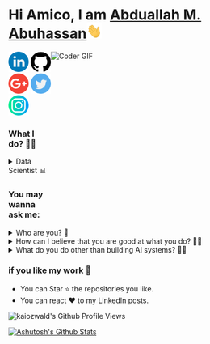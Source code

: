 <!-- <img src="https://github.com/kaiozwald/kaiozwald/blob/main/linkedin_banner.png" /> -->

<h1>Hi Amico, I am <a href="site">Abduallah M. Abuhassan</a><img src="https://raw.githubusercontent.com/ABSphreak/ABSphreak/master/gifs/Hi.gif" width="30px" height="30px"></h1>
<!-- <img align='right' src="https://github.com/kaiozwald/kaiozwald/blob/main/my_image.jpeg" width="230" /> --> 
<img align="right" src="https://github.com/rajaprerak/rajaprerak/blob/master/developer.gif" alt="Coder GIF" width="420" height="330">  
<a href="https://www.linkedin.com/in/kaiozwald"><img src="https://github.com/kaiozwald/kaiozwald/blob/main/logos/linkedin.png" width="40" /></a>
<a href="https://github.com/kaiozwald"><img src="https://github.com/kaiozwald/kaiozwald/blob/main/logos/github-logo.png" width="40" /></a>
<a href="mailto:kaiozwald@gmail.com"><img src="https://github.com/kaiozwald/kaiozwald/blob/main/logos/google-plus.png" width="40" /></a>
<a href="https://twitter.com/kaiozwald"><img src="https://github.com/kaiozwald/kaiozwald/blob/main/logos/twitter.png" width="40" /></a>
<a href="https://www.instagram.com/kaiozwald"><img src="https://github.com/kaiozwald/kaiozwald/blob/main/logos/instagram.png" width="40" /></a>
<!-- <a href="https://www.youtube.com/channel/UC_amoXmmxSY9KusoDczDTXQ"><img src="https://github.com/kaiozwald/kaiozwald/blob/main/logos/youtube-logo.png" width="40" /></a> -->
<!-- <a href="https://www.patreon.com/devsense"><img src="https://github.com/kaiozwald/kaiozwald/blob/main/logos/patreon_logo.png" width="65" /></a> -->
<!-- <a href="https://www.facebook.com/laymanbrother.19/"><img src="https://github.com/kaiozwald/kaiozwald/blob/main/logos/facebook.png" width="40" /></a> -->

<h3>What I do? 👨‍💻</h3>
<details>
<summary>Data Scientist 📊</summary>
<ul>
  <!-- <li><a href="https://github.com/kaiozwald/ml-data-bot">ml-data-bot</a></li>
  <li><a href="https://github.com/dsc-iiitdmk/Pick-Parser">Pick-Parser</a></li>
  <li><a href="https://github.com/kaiozwald/Stock-Prediction-using-LSTM">Stock-Prediction-using-LSTM</a></li>
  <li><a href="https://github.com/kaiozwald/bert_classifier">bert-classifier</a></li>
  <li><a href="https://github.com/kaiozwald/docker-ml-tutorial">docker-ml-tutorial</li>
  <li><a href="https://github.com/kaiozwald/FaceInterpolation">face-interpolation</a></li>
  <li><a href="https://github.com/kaiozwald/NQA_tf2">natural-question-answer-ai</a></li> -->
  <li>Many more on and out of Github...</li>
</ul>
</details>

<h3>You may wanna ask me:</h3>
<details>
  <summary>Who are you? 👨</summary>
  <pre>
  A passionate individual who like to learn new things.<br>
  My name describes my qualities,
  K: Knowledgeable
  A: Ambitious
  I: Innovative
  O: Observant
  Z: Zealous
  W: Wise
  A: Adaptable
  L: Logical
  D: Determined
  </pre>
</details>
<details>
  <summary>How can I believe that you are good at what you do? 🤷‍♂️</summary>
  <ul>
  <li>Still learning so wait to see the ⭐</li>
  </ul>
</details>
<details>
<summary>What do you do other than building AI systems? 💁‍♂️</summary>
  <ul>
    <li>Kickboxing and BJJ 🥊🤼.</li>
    <li>Read Novels 📖.</li>
  </ul>
</details>

<h3>if you like my work 🤩</h3>
<ul>
  <li>You can Star ⭐ the repositories you like.</li>
  <li>You can react ❤️ to my LinkedIn posts.</li>
</ul>

![kaiozwald's Github Profile Views](https://komarev.com/ghpvc/?username=kaiozwald&color=blueviolet)  


<a href="https://github.com/jstrieb/github-stats">

[![Ashutosh's Github Stats](https://github-readme-stats.vercel.app/api?username=kaiozwald&show_icons=true&count_private=true)](https://github.com/kaiozwald/github-readme-stats)  

</a>
